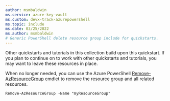 ```yaml
---
author: msmbaldwin
ms.service: azure-key-vault
ms.custom: devx-track-azurepowershell
ms.topic: include
ms.date: 03/25/2022
ms.author: msmbaldwin
# Generic PowerShell delete resource group include for quickstarts.
---
```


Other quickstarts and tutorials in this collection build upon this quickstart. If you plan to continue on to work with other quickstarts and tutorials, you may want to leave these resources in place.

When no longer needed, you can use the Azure PowerShell [Remove-AzResourceGroup](/powershell/module/az.resources/remove-azresourcegroup) cmdlet to remove the resource group and all related resources.

```azurepowershell-interactive
Remove-AzResourceGroup -Name "myResourceGroup"
```
